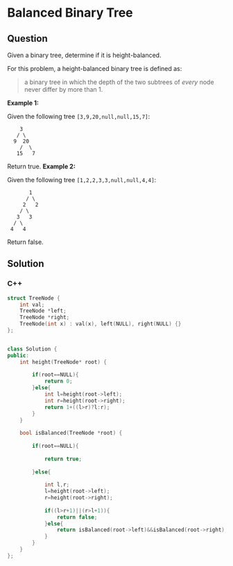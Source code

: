 # Balanced Binary Tree


## Question

Given a binary tree, determine if it is height-balanced.

For this problem, a height-balanced binary tree is defined as:

> a binary tree in which the depth of the two subtrees of *every* node never differ by more than 1.

**Example 1:**

Given the following tree `[3,9,20,null,null,15,7]`:

```
    3
   / \
  9  20
    /  \
   15   7
```

Return true.
**Example 2:**

Given the following tree `[1,2,2,3,3,null,null,4,4]`:

```
       1
      / \
     2   2
    / \
   3   3
  / \
 4   4

```

Return false.





## Solution  



### C++

```c++
struct TreeNode {
    int val;
    TreeNode *left;
    TreeNode *right;
    TreeNode(int x) : val(x), left(NULL), right(NULL) {}
};


class Solution {
public:
    int height(TreeNode* root) {
        
        if(root==NULL){
            return 0;
        }else{
            int l=height(root->left);
            int r=height(root->right);
            return 1+((l>r)?l:r);
        }
    }
    
    bool isBalanced(TreeNode *root) {
        
        if(root==NULL){
            
            return true;
            
        }else{
            
            int l,r;
            l=height(root->left);
            r=height(root->right);
            
            if((l>r+1)||(r>l+1)){
                return false;
            }else{
                return isBalanced(root->left)&&isBalanced(root->right);
            }
        }
    }
};

```

